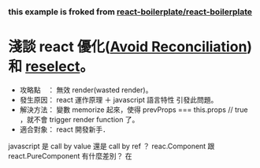 ### this example is froked from [react-boilerplate/react-boilerplate](https://github.com/react-boilerplate/react-boilerplate)

# 淺談 react 優化([Avoid Reconciliation](https://reactjs.org/docs/optimizing-performance.html#avoid-reconciliation)) 和 [reselect](https://github.com/reactjs/reselect)。

 - 攻略點　： 無效 render(wasted render)。
 - 發生原因： react 運作原理 ＋ javascript 語言特性 引發此問題。
 - 解決方法： 變數 memorize 起來，使得 prevProps === this.props // true ，就不會 trigger render function 了。 
 - 適合對象： react 開發新手．  


javascript 是 call by value 還是 call by ref ？
reac.Component 跟 react.PureComponent 有什麼差別？
在
